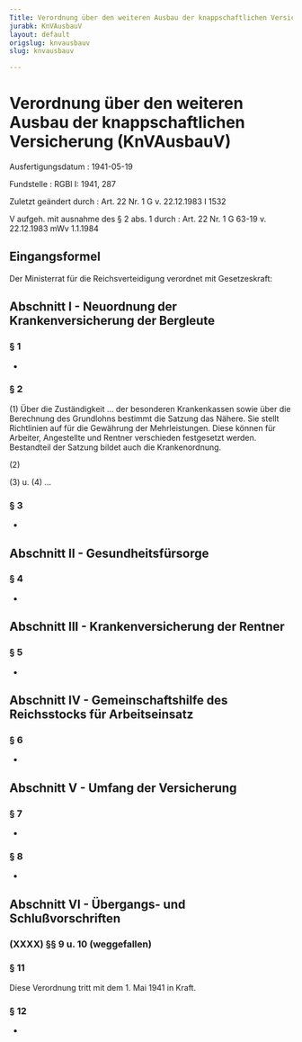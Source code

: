```yaml
---
Title: Verordnung über den weiteren Ausbau der knappschaftlichen Versicherung
jurabk: KnVAusbauV
layout: default
origslug: knvausbauv
slug: knvausbauv

---
```


# Verordnung über den weiteren Ausbau der knappschaftlichen Versicherung (KnVAusbauV)

Ausfertigungsdatum
:   1941-05-19

Fundstelle
:   RGBl I: 1941, 287

Zuletzt geändert durch
:   Art. 22 Nr. 1 G v. 22.12.1983 I 1532

V aufgeh. mit ausnahme des § 2 abs. 1 durch
:   Art. 22 Nr. 1 G 63-19 v. 22.12.1983 mWv 1.1.1984


## Eingangsformel

Der Ministerrat für die Reichsverteidigung verordnet mit Gesetzeskraft:


## Abschnitt I - Neuordnung der Krankenversicherung der Bergleute



### § 1

-


### § 2

(1) Über die Zuständigkeit ... der besonderen Krankenkassen sowie über die Berechnung des Grundlohns bestimmt die Satzung das Nähere. Sie stellt Richtlinien auf für die Gewährung der Mehrleistungen. Diese können für Arbeiter, Angestellte und Rentner verschieden festgesetzt werden. Bestandteil der Satzung bildet auch die Krankenordnung.

(2)

(3) u. (4) ...


### § 3

-


## Abschnitt II - Gesundheitsfürsorge



### § 4

-


## Abschnitt III - Krankenversicherung der Rentner



### § 5

-


## Abschnitt IV - Gemeinschaftshilfe des Reichsstocks für Arbeitseinsatz



### § 6

-


## Abschnitt V - Umfang der Versicherung



### § 7

-


### § 8

-


## Abschnitt VI - Übergangs- und Schlußvorschriften



### (XXXX) §§ 9 u. 10 (weggefallen)



### § 11

Diese Verordnung tritt mit dem 1. Mai 1941 in Kraft.


### § 12

-

